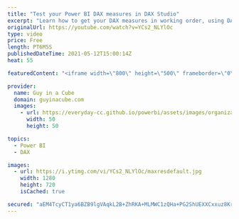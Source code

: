 ```yaml
---
title: "Test your Power BI DAX measures in DAX Studio"
excerpt: "Learn how to get your DAX measures in working order, using DAX Studio, before putting them in your Power BI report. Patrick walks you through it!  SQLBI article: https://www.sqlbi.com/articles/hiding-future-dates-for-calculations-in-dax/  Hiding Future Dates video: https://www.youtube.com/watch?v=VXd1wl-5vKI"
originalUrl: https://youtube.com/watch?v=YCs2_NLYlOc
type: video
price: Free
length: PT6M5S
publishedDateTime: 2021-05-12T15:00:14Z
heat: 55

featuredContent: "<iframe width=\"800\" height=\"500\" frameborder=\"0\" src=\"https://www.youtube.com/embed/YCs2_NLYlOc\" allow=\"accelerometer; autoplay; encrypted-media; gyroscope; picture-in-picture\" allowfullscreen></iframe>"

provider:
  name: Guy in a Cube
  domain: guyinacube.com
  images:
    - url: https://everyday-cc.github.io/powerbi/assets/images/organizations/guyinacube.com-50x50.jpg
      width: 50
      height: 50

topics:
  - Power BI
  - DAX

images:
  - url: https://i.ytimg.com/vi/YCs2_NLYlOc/maxresdefault.jpg
    width: 1280
    height: 720
    isCached: true

secured: "aEM4TcyCT1ya6BZB9lgVAqkL2B+ZhRKA+MLMWC1zQHa+PG2ShUEXXCxxuz8Kri70R1jIfZy9SHjrbWWDsoD6zhxR6XnSdWbqAckvdggHhWdiy8kN4e5oSfSgXaQqp6MdvTIH+Vla+F9HHxchnEZZd/EqhpIxpJh5IPBlIiE2ZV4i6N9Ii9xSEl4WFOWAX8YTvxw5CzhckOZ6m7wapfRDI2+SBwVMvZQe0bdAKeL7GwwHwcXk9R72wqLWQiG+U5xXMjpfXWT2d8Jfwwz9Cm5L8xLoe6I009rdVv6tNzvhZ/7rusKs7lQPnYhM29KCjG7Xx4Da936rtjnJ/iAkjBhKUrxs8nymw8cD/9SLxg/TgspjDV17UbjpuncFc3B5GcCtFXI37qghaLJiU//eB9xtYBJ5UGc5eTXOJIYWuu05pxU=;IOYqmqpLQvY1+60uQ0QbvQ=="
---
```


